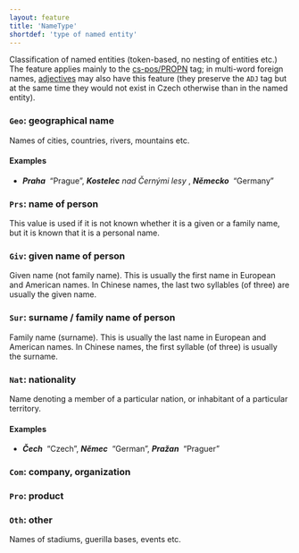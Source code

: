 ```yaml
---
layout: feature
title: 'NameType'
shortdef: 'type of named entity'
---
```


Classification of named entities (token-based, no nesting of entities etc.)
The feature applies mainly to the [cs-pos/PROPN]() tag;
in multi-word foreign names, [adjectives](cs-pos/ADJ) may also have this feature
(they preserve the `ADJ` tag but at the same time they would not exist in Czech
otherwise than in the named entity).

### `Geo`: geographical name

Names of cities, countries, rivers, mountains etc.

#### Examples

* _<b>Praha</b>&nbsp;_ “Prague”, _<b>Kostelec</b> nad Černými lesy&nbsp;_, _<b>Německo</b>&nbsp;_ “Germany”

### `Prs`: name of person

This value is used if it is not known whether it is a given or a family name, but it is known that it is a personal name.

### `Giv`: given name of person

Given name (not family name). This is usually the first name in European and American names. In Chinese names, the last two syllables (of three) are usually the given name.

### `Sur`: surname / family name of person

Family name (surname). This is usually the last name in European and American names. In Chinese names, the first syllable (of three) is usually the surname.

### `Nat`: nationality

Name denoting a member of a particular nation, or inhabitant of a particular territory.

#### Examples

* _<b>Čech</b>&nbsp;_ “Czech”, _<b>Němec</b>&nbsp;_ “German”, _<b>Pražan</b>&nbsp;_ “Praguer”

### `Com`: company, organization

### `Pro`: product

### `Oth`: other

Names of stadiums, guerilla bases, events etc.
<!-- Interlanguage links updated Út zář 29 20:23:09 CEST 2020 -->
